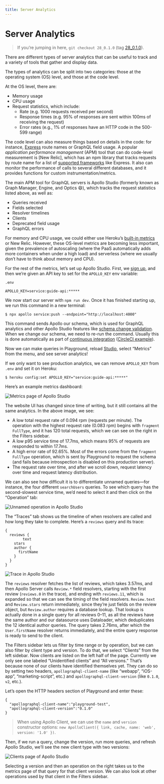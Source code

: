 ```yaml
---
title: Server Analytics
---
```


# Server Analytics

> If you’re jumping in here, `git checkout 28_0.1.0` (tag [28_0.1.0](https://github.com/GraphQLGuide/guide-api/tree/28_0.1.0)).

There are different types of server analytics that can be useful to track and a variety of tools that gather and display data. 

The types of analytics can be split into two categories: those at the operating system (OS) level, and those at the code level. 

At the OS level, there are:

- Memory usage
- CPU usage
- Request statistics, which include:
  - Rate (e.g. 1000 requests received per second)
  - Response times (e.g. 95% of responses are sent within 100ms of receiving the request)
  - Error rates (e.g., 1% of responses have an HTTP code in the 500-599 range)

The code level can also measure things based on details in the code: for instance, [Express](https://en.wikipedia.org/wiki/Express.js) route names or GraphQL field usage. A popular *application performance management* (APM) tool that can do code-level measurement is [New Relic], which has an npm library that tracks requests by route name for a list of [supported frameworks](https://docs.newrelic.com/docs/agents/nodejs-agent/getting-started/compatibility-requirements-nodejs-agent) like Express. It also can monitor the performance of calls to several different databases, and it provides functions for custom instrumentation/metrics. 

The main APM tool for GraphQL servers is Apollo Studio (formerly known as Graph Manager, Engine, and Optics 😄), which tracks the request statistics listed above, as well as:

- Queries received
- Fields selected
- Resolver timelines
- Clients
- Deprecated field usage
- GraphQL errors

For memory and CPU usage, we could either use Heroku’s [built-in metrics](https://devcenter.heroku.com/articles/metrics#metrics-gathered-for-all-dynos) or New Relic. However, these OS-level metrics are becoming less important, given the prevalence of autoscaling (where the PaaS automatically adds more containers when under a high load) and serverless (where we usually don’t have to think about memory and CPU).

For the rest of the metrics, let’s set up Apollo Studio. First, we [sign up](https://studio.apollographql.com/signup), and then we’re given an API key to set for the `APOLLO_KEY` env variable:

`.env`

```
APOLLO_KEY=service:guide-api:*****
```

We now start our server with `npm run dev`. Once it has finished starting up, we run this command in a new terminal:

```
$ npx apollo service:push --endpoint="http://localhost:4000"
```

This command sends Apollo our schema, which is used for GraphQL analytics and other Apollo Studio features like [schema change validation](../server/extended-topics/schema-validation.md). When we change our schema, we need to re-run the command. Usually this is done automatically as part of [continuous integration](../background/continuous-integration.md) ([CircleCI example](https://www.apollographql.com/docs/graph-manager/schema-registry/#registering-a-schema-via-continuous-delivery)).

Now we can make queries in Playground, reload [Studio](https://studio.apollographql.com/), select “Metrics” from the menu, and see server analytics!

If we only want to see production analytics, we can remove `APOLLO_KEY` from `.env` and set it on Heroku:

```
$ heroku config:set APOLLO_KEY="service:guide-api:*****"
```

Here’s an example metrics dashboard:

![Metrics page of Apollo Studio](../img/graph-manager-metrics.png)

The website UI has changed since time of writing, but it still contains all the same analytics. In the above image, we see:

- A low total request rate of 0.094 rpm (requests per minute). The operation with the highest request rate (0.083 rpm) begins with `fragment FullType`, and it has 120 total requests, which we can see on the right in the Filters sidebar.
- A low p95 service time of 17.7ms, which means 95% of requests are responded to within 17.7ms.
- A high error rate of 92.65%. Most of the errors come from the `fragment FullType` operation, which is sent by Playground to request the schema (and fails because introspection is disabled on this production server).
- The request rate over time, and after we scroll down, request latency over time and request latency distribution.

We can also see how difficult it is to differentiate unnamed queries—for instance, the four different `searchUsers` queries. To see which query has the second-slowest service time, we’d need to select it and then click on the “Operation” tab:

![Unnamed operation in Apollo Studio](../img/graph-manager-unnamed-operation.png)

The “Traces” tab shows us the timeline of when resolvers are called and how long they take to complete. Here’s a `reviews` query and its trace:

```gql
{
  reviews {
		text
    stars
    author {
      firstName
    }
  }
}
```

![Trace in Apollo Studio](../img/graph-manager-trace.png)

The `reviews` resolver fetches the list of reviews, which takes 3.57ms, and then Apollo Server calls `Review.*` field resolvers, starting with the first review (`reviews.0` in the trace), and ending with `reviews.11`, which is expanded so that we can see the timing of the field resolvers. `Review.text` and `Review.stars` return immediately, since they’re just fields on the review object, but `Review.author` requires a database lookup. That lookup is actually done in a single query for all reviews 0–11, as all the reviews have the same author and our datasource uses Dataloader, which deduplicates the 12 identical author queries. The query takes 2.76ms, after which the `User.firstName` resolver returns immediately, and the entire query response is ready to send to the client.

The Filters sidebar lets us filter by time range or by operation, but we can also filter by client type and version. To do that, we select “Clients” from the left sidebar. Now clients are listed on the left half of the page. Currently we only see one labeled “Unidentified clients” and “All versions.” That’s because none of our clients have identified themselves yet. They can do so by setting two headers, `apollographql-client-name` (like “webapp”, “iOS-app”, “marketing-script”, etc.) and `apollographql-client-version` (like `0.1.0`, `v2`, etc.). 

Let’s open the HTTP headers section of Playground and enter these:

```
{
  "apollographql-client-name":"playground-test",
  "apollographql-client-version":"0.1.0"
}
```

> When using Apollo Client, we can use the `name` and `version` constructor options: `new ApolloClient({ link, cache, name: 'web', version: '1.0' })`.

Then, if we run a query, change the version, run more queries, and refresh Apollo Studio, we’ll see the new client type with two versions:

![Clients page of Apollo Studio](../img/graph-manager-clients.png)

Selecting a version and then an operation on the right takes us to the metrics page of that query for that client version. We can also look at other operations used by that client in the Filters sidebar.

